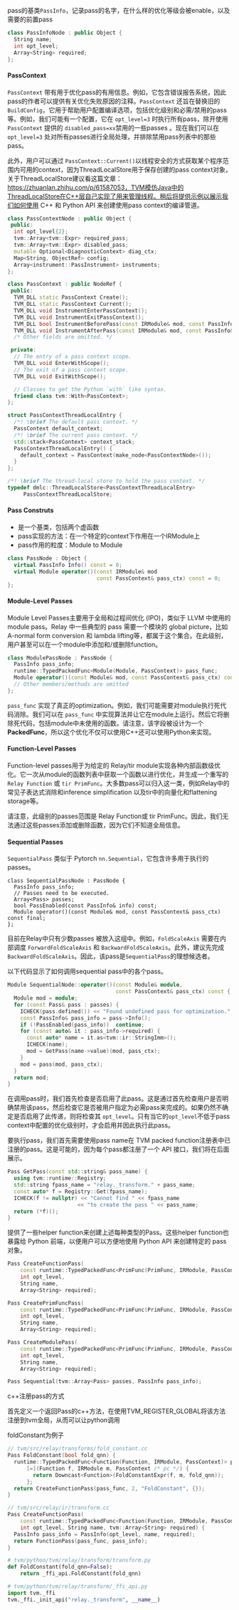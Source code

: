 

pass的基类`PassInfo`，记录pass的名字，在什么样的优化等级会被enable，以及需要的前置pass

```c++
class PassInfoNode : public Object {
  String name;
  int opt_level;
  Array<String> required;
};
```

#### PassContext

`PassContext` 带有用于优化pass的有用信息。例如，它包含错误报告系统，因此pass的作者可以提供有关优化失败原因的注释。`PassContext` 还旨在替换旧的`BuildConfig`，它用于帮助用户配置编译选项，包括优化级别和必需/禁用的pass等。例如，我们可能有一个配置，它在 `opt_level=3` 时执行所有pass，除开使用 `PassContext` 提供的 `disabled_pass=xx`禁用的一些passes 。现在我们可以在 `opt_level=3` 处对所有passes进行全局处理，并排除禁用pass列表中的那些pass。

此外，用户可以通过 `PassContext::Current()`以线程安全的方式获取某个程序范围内可用的context，因为ThreadLocalStore用于保存创建的pass context对象，关于ThreadLocalStore建议看这篇文章：https://zhuanlan.zhihu.com/p/61587053，TVM模仿Java中的ThreadLocalStore在C++层自己实现了用来管理线程。稍后将提供示例以展示我们如何使用 C++ 和 Python API 来创建使用pass context的编译管道。

```c++
class PassContextNode : public Object {
 public:
  int opt_level{2};
  tvm::Array<tvm::Expr> required_pass;
  tvm::Array<tvm::Expr> disabled_pass;
  mutable Optional<DiagnosticContext> diag_ctx;
  Map<String, ObjectRef> config;
  Array<instrument::PassInstrument> instruments;
};

class PassContext : public NodeRef {
 public:
  TVM_DLL static PassContext Create();
  TVM_DLL static PassContext Current();
  TVM_DLL void InstrumentEnterPassContext();
  TVM_DLL void InstrumentExitPassContext();
  TVM_DLL bool InstrumentBeforePass(const IRModule& mod, const PassInfo& info) const;
  TVM_DLL void InstrumentAfterPass(const IRModule& mod, const PassInfo& info) const;
  /* Other fields are omitted. */

 private:
  // The entry of a pass context scope.
  TVM_DLL void EnterWithScope();
  // The exit of a pass context scope.
  TVM_DLL void ExitWithScope();

  // Classes to get the Python `with` like syntax.
  friend class tvm::With<PassContext>;
};

struct PassContextThreadLocalEntry {
  /*! \brief The default pass context. */
  PassContext default_context;
  /*! \brief The current pass context. */
  std::stack<PassContext> context_stack;
  PassContextThreadLocalEntry() {
    default_context = PassContext(make_node<PassContextNode>());
  }
};

/*! \brief The thread-local store to hold the pass context. */
typedef dmlc::ThreadLocalStore<PassContextThreadLocalEntry>
     PassContextThreadLocalStore;
```

#### Pass Construts

- 是一个基类，包括两个虚函数
- pass实现的方法：在一个特定的context下作用在一个IRModule上
- pass作用的粒度：Module to Module

```c++
class PassNode : Object {
  virtual PassInfo Info() const = 0;
  virtual Module operator()(const IRModule& mod
                            const PassContext& pass_ctx) const = 0;
};
```

#### Module-Level Passes

Module Level Passes主要用于全局和过程间优化 (IPO)，类似于 LLVM 中使用的module pass。Relay 中一些典型的 pass 需要一个模块的 global picture，比如 A-normal form conversion 和 lambda lifting等，都属于这个集合。在此级别，用户甚至可以在一个module中添加和/或删除function。

```c++
class ModulePassNode : PassNode {
  PassInfo pass_info;
  runtime::TypedPackedFunc<Module(Module, PassContext)> pass_func;
  Module operator()(const Module& mod, const PassContext& pass_ctx) const final;
  // Other members/methods are omitted
};
```

`pass_func` 实现了真正的optimization。例如，我们可能需要对module执行死代码消除。我们可以在 `pass_func` 中实现算法并让它在module上运行。然后它将删除死代码，包括module中未使用的函数。请注意，该字段被设计为一个**PackedFunc**，所以这个优化不仅可以使用C++还可以使用Python来实现。

#### Function-Level Passes

Function-level passes用于为给定的 Relay/tir module实现各种内部函数级优化。它一次从module的函数列表中获取一个函数以进行优化，并生成一个重写的 `Relay Function` 或 `tir PrimFunc`。大多数pass可以归入这一类，例如Relay中的常见子表达式消除和inference simplification 以及tir中的向量化和flattening storage等。

请注意，此级别的passes范围是 Relay Function或 tir PrimFunc。因此，我们无法通过这些passes添加或删除函数，因为它们不知道全局信息。

#### Sequential Passes

`SequentialPass` 类似于 Pytorch `nn.Sequential`，它包含许多用于执行的passes。

```
class SequentialPassNode : PassNode {
  PassInfo pass_info;
  // Passes need to be executed.
  Array<Pass> passes;
  bool PassEnabled(const PassInfo& info) const;
  Module operator()(const Module& mod, const PassContext& pass_ctx) const final;
};
```

目前在Relay中只有少数passes 被放入这组中。例如，`FoldScaleAxis` 需要在内部调度 `ForwardFoldScaleAxis` 和 `BackwardFoldScaleAxis`。此外，建议先完成`BackwardFoldScaleAxis`。因此，该pass是`SequentialPass`的理想候选者。

以下代码显示了如何调用sequential pass中的各个pass。

```c++
Module SequentialNode::operator()(const Module& module,
                                  const PassContext& pass_ctx) const {
  Module mod = module;
  for (const Pass& pass : passes) {
    ICHECK(pass.defined()) << "Found undefined pass for optimization.";
    const PassInfo& pass_info = pass->Info();
    if (!PassEnabled(pass_info))  continue;
    for (const auto& it : pass_info->required) {
      const auto* name = it.as<tvm::ir::StringImm>();
      ICHECK(name);
      mod = GetPass(name->value)(mod, pass_ctx);
    }
    mod = pass(mod, pass_ctx);
  }
  return mod;
}
```

在调用pass时，我们首先检查是否启用了此pass。这是通过首先检查用户是否明确禁用该pass，然后检查它是否被用户指定为必需pass来完成的。如果仍然不确定是否启用了此传递，则将检查其 `opt_level`。只有当它的`opt_level`不低于pass context中配置的优化级别时，才会启用并因此执行此pass。

要执行pass，我们首先需要使用pass name在 TVM packed function注册表中已注册的pass。这是可能的，因为每个pass都注册了一个 API 接口，我们将在后面展示。

```c++
Pass GetPass(const std::string& pass_name) {
  using tvm::runtime::Registry;
  std::string fpass_name = "relay._transform." + pass_name;
  const auto* f = Registry::Get(fpass_name);
  ICHECK(f != nullptr) << "Cannot find " << fpass_name
                      << "to create the pass " << pass_name;
  return (*f)();
}
```

提供了一些helper function来创建上述每种类型的Pass。这些helper function也暴露给 Python 前端，以便用户可以方便地使用 Python API 来创建特定的 pass 对象。

```c++
Pass CreateFunctionPass(
    const runtime::TypedPackedFunc<PrimFunc(PrimFunc, IRModule, PassContext)>& pass_func,
    int opt_level,
    String name,
    Array<String> required);

Pass CreatePrimFuncPass(
    const runtime::TypedPackedFunc<PrimFunc(PrimFunc, IRModule, PassContext)>& pass_func,
    int opt_level,
    String name,
    Array<String> required);

Pass CreateModulePass(
    const runtime::TypedPackedFunc<PrimFunc(PrimFunc, IRModule, PassContext)>& pass_func,
    int opt_level,
    String name,
    Array<String> required);

Pass Sequential(tvm::Array<Pass> passes, PassInfo pass_info);
```

c++注册pass的方式

首先定义一个返回Pass的c++方法，在使用TVM_REGISTER_GLOBAL将该方法注册到tvm全局，从而可以让python调用

foldConstant为例子

```c++
// tvm/src/relay/transforms/fold_constant.cc
Pass FoldConstant(bool fold_qnn) {
  runtime::TypedPackedFunc<Function(Function, IRModule, PassContext)> pass_func =
      [=](Function f, IRModule m, PassContext /* pc */) {
        return Downcast<Function>(FoldConstantExpr(f, m, fold_qnn));
      };
  return CreateFunctionPass(pass_func, 2, "FoldConstant", {});
}
```

```c++
// tvm/src/relay/ir/transform.cc
Pass CreateFunctionPass(
    const runtime::TypedPackedFunc<Function(Function, IRModule, PassContext)>& pass_func,
    int opt_level, String name, tvm::Array<String> required) {
  PassInfo pass_info = PassInfo(opt_level, name, required);
  return FunctionPass(pass_func, pass_info);
}
```



```python
# tvm/python/tvm/relay/transform/transform.py
def FoldConstant(fold_qnn=False):
    return _ffi_api.FoldConstant(fold_qnn)
```

```python
# tvm/python/tvm/relay/transform/_ffi_api.py
import tvm._ffi
tvm._ffi._init_api("relay._transform", __name__)
```

